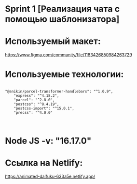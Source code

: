 # Sprint 1 [Реализация чата с помощью шаблонизатора]

# Используемый макет: 

https://www.figma.com/community/file/1183426850984263729

# Используемые технологии: 

<pre>
<code>
"@anikin/parcel-transformer-handlebars": "^1.0.9",
    "express": "^4.18.2",
    "parcel": "^2.8.0",
    "postcss": "^8.4.19",
    "postcss-import": "^15.0.1",
    "precss": "^4.0.0"
    </code>
    </pre>
# Node JS -v: "16.17.0"

# Ссылка на Netlify: 

https://animated-daifuku-633a5e.netlify.app/
